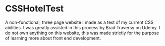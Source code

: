 # CSSHotelTest
A non-functional, three page website I made as a test of my current CSS abilities.
I was greatly assisted in this process by Brad Traversy on Udemy.
I do not own anything on this website, this was made strictly for the purpose of learning more about front end development.

